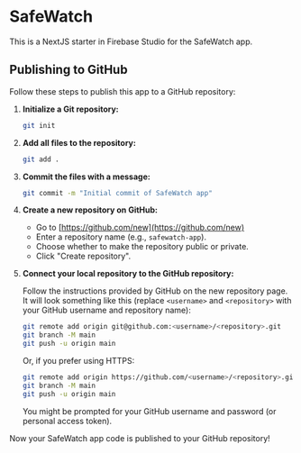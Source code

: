 # SafeWatch

This is a NextJS starter in Firebase Studio for the SafeWatch app.

## Publishing to GitHub

Follow these steps to publish this app to a GitHub repository:

1.  **Initialize a Git repository:**

    ```bash
    git init
    ```

2.  **Add all files to the repository:**

    ```bash
    git add .
    ```

3.  **Commit the files with a message:**

    ```bash
    git commit -m "Initial commit of SafeWatch app"
    ```

4.  **Create a new repository on GitHub:**

    *   Go to [https://github.com/new](https://github.com/new)
    *   Enter a repository name (e.g., `safewatch-app`).
    *   Choose whether to make the repository public or private.
    *   Click "Create repository".

5.  **Connect your local repository to the GitHub repository:**

    Follow the instructions provided by GitHub on the new repository page. It will look something like this (replace `<username>` and `<repository>` with your GitHub username and repository name):

    ```bash
    git remote add origin git@github.com:<username>/<repository>.git
    git branch -M main
    git push -u origin main
    ```

    Or, if you prefer using HTTPS:

    ```bash
    git remote add origin https://github.com/<username>/<repository>.git
    git branch -M main
    git push -u origin main
    ```

    You might be prompted for your GitHub username and password (or personal access token).

Now your SafeWatch app code is published to your GitHub repository!

